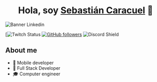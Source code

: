 <div align="center">
<h1 align="center">Hola, soy <a href="https://www.linkedin.com/in/sebastiancaracuelgonzalez/">Sebastián Caracuel</a> 👋</h1>
</div>

![Banner Linkedin](https://github.com/SebastianCaracuel/SebastianCaracuel/assets/163356372/ad459e66-b54b-4f29-8151-7e5cf20639ed)



[![Twitch Status](https://www.twitch.tv/pulgapk)
[![GitHub followers](https://img.shields.io/github/followers/arisguimera?style=social)](https://github.com/ArisGuimera)
![Discord Shield](https://discordapp.com/api/guilds/807719549075980308/widget.png?style=shield)


## About me
 
- 📲 Mobile developer
- 🚀 Full Stack Developer
- 🎓 Computer engineer
  
<br>

